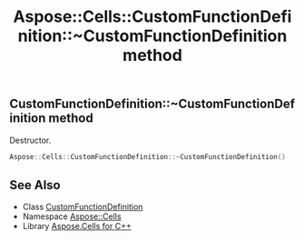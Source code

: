 ﻿---
title: Aspose::Cells::CustomFunctionDefinition::~CustomFunctionDefinition method
linktitle: ~CustomFunctionDefinition
second_title: Aspose.Cells for C++ API Reference
description: 'Aspose::Cells::CustomFunctionDefinition::~CustomFunctionDefinition method. Destructor in C++.'
type: docs
weight: 200
url: /cpp/aspose.cells/customfunctiondefinition/~customfunctiondefinition/
---
## CustomFunctionDefinition::~CustomFunctionDefinition method


Destructor.

```cpp
Aspose::Cells::CustomFunctionDefinition::~CustomFunctionDefinition()
```

## See Also

* Class [CustomFunctionDefinition](../)
* Namespace [Aspose::Cells](../../)
* Library [Aspose.Cells for C++](../../../)
